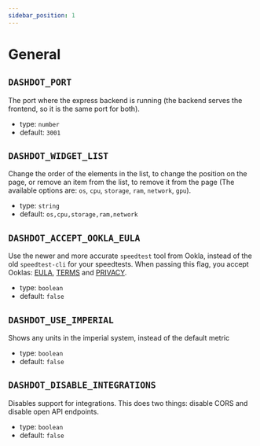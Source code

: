 ```yaml
---
sidebar_position: 1
---
```


# General

## `DASHDOT_PORT`

The port where the express backend is running (the backend serves the frontend, so it is the same port for both).

- type: `number`
- default: `3001`

## `DASHDOT_WIDGET_LIST`

Change the order of the elements in the list, to change the position on the page, or remove an item from the list, to remove it from the page (The available options are: `os`, `cpu`, `storage`, `ram`, `network`, `gpu`).

- type: `string`
- default: `os,cpu,storage,ram,network`

## `DASHDOT_ACCEPT_OOKLA_EULA`

Use the newer and more accurate `speedtest` tool from Ookla, instead of the old `speedtest-cli` for your speedtests.
When passing this flag, you accept Ooklas: [EULA](https://www.speedtest.net/about/eula), [TERMS](https://www.speedtest.net/about/terms) and [PRIVACY](https://www.speedtest.net/about/privacy).

- type: `boolean`
- default: `false`

## `DASHDOT_USE_IMPERIAL`

Shows any units in the imperial system, instead of the default metric

- type: `boolean`
- default: `false`

## `DASHDOT_DISABLE_INTEGRATIONS`

Disables support for integrations. This does two things: disable CORS and disable open API endpoints.

- type: `boolean`
- default: `false`
